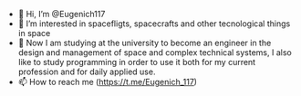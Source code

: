 - 👋 Hi, I’m @Eugenich117
- 👀 I’m interested in spacefligts, spacecrafts and other tecnological things in space
- 🌱 Now I am studying at the university to become an engineer in the design and management of space and complex technical systems, I also like to study programming in order to use it both for my current profession and for daily applied use.
- 📫 How to reach me (https://t.me/Eugenich_117)


<!---
Eugenich117/Eugenich117 is a ✨ special ✨ repository because its `README.md` (this file) appears on your GitHub profile.
You can click the Preview link to take a look at your changes.
--->
